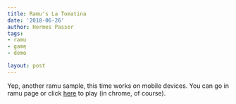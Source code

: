 ```yaml
---
title: Ramu's La Tomatina
date: '2018-06-26'
author: Hermes Passer
tags:
- ramu
- game
- demo

layout: post
---
```

Yep, another ramu sample, this time works on mobile devices.
You can go in ramu page or click [here]({{site.url}}/{{site.baseurl}}p/ramu/latomatina) to play (in chrome, of course).
